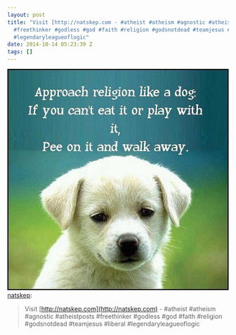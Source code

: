 ```yaml
---
layout: post
title: "Visit [http://natskep.com - #atheist #atheism #agnostic #atheistposts
  #freethinker #godless #god #faith #religion #godsnotdead #teamjesus #liberal
  #legendaryleagueoflogic"
date: 2014-10-14 05:23:39 Z
tags: []
---
```

![](/media/2014/10/99974517430.jpg)
[natskep](http://natskep.tumblr.com/post/99920771485/visit-http-natskep-com-atheist-atheism):

> Visit [http://natskep.com](http://natskep.com) - #atheist #atheism #agnostic #atheistposts #freethinker #godless #god #faith #religion #godsnotdead #teamjesus #liberal #legendaryleagueoflogic
